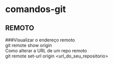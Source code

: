 # comandos-git
## REMOTO

###Visualizar o endereço remoto  
git remote show origin  
Como alterar a URL de um repo remoto  
git remote set-url origin \<url_do_seu_repositorio\>


